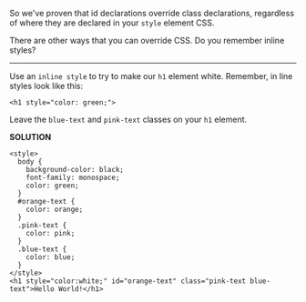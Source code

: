 So we've proven that id declarations override class declarations, regardless of where they are declared in your `style` element CSS.

There are other ways that you can override CSS. Do you remember inline styles?

---

Use an `inline style` to try to make our `h1` element white. Remember, in line styles look like this:

`<h1 style="color: green;">`

Leave the `blue-text` and `pink-text` classes on your `h1` element.

**SOLUTION**

```
<style>
  body {
    background-color: black;
    font-family: monospace;
    color: green;
  }
  #orange-text {
    color: orange;
  }
  .pink-text {
    color: pink;
  }
  .blue-text {
    color: blue;
  }
</style>
<h1 style="color:white;" id="orange-text" class="pink-text blue-text">Hello World!</h1>
```
